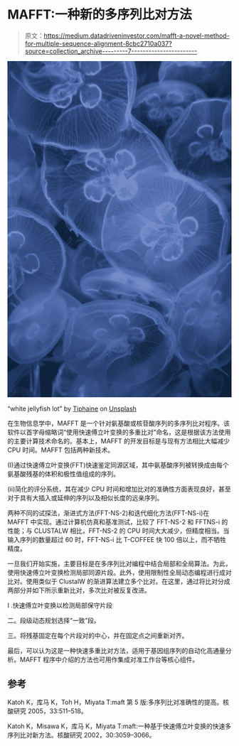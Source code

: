 # MAFFT:一种新的多序列比对方法

> 原文：<https://medium.datadriveninvestor.com/mafft-a-novel-method-for-multiple-sequence-alignment-8cbc2710a037?source=collection_archive---------7----------------------->

![](img/33049491987eab61d01890978b3e847b.png)

“white jellyfish lot” by [Tiphaine](https://unsplash.com/@tiphaine?utm_source=medium&utm_medium=referral) on [Unsplash](https://unsplash.com?utm_source=medium&utm_medium=referral)

在生物信息学中，MAFFT 是一个针对氨基酸或核苷酸序列的多序列比对程序。该软件以首字母缩略词“使用快速傅立叶变换的多重比对”命名，这是根据该方法使用的主要计算技术命名的。基本上，MAFFT 的开发目标是与现有方法相比大幅减少 CPU 时间。MAFFT 包括两种新技术。

(I)通过快速傅立叶变换(FFT)快速鉴定同源区域，其中氨基酸序列被转换成由每个氨基酸残基的体积和极性值组成的序列。

(ii)简化的评分系统，其在减少 CPU 时间和增加比对的准确性方面表现良好，甚至对于具有大插入或延伸的序列以及相似长度的远亲序列。

两种不同的试探法，渐进式方法(FFT-NS-2)和迭代细化方法(FFT-NS-i)在 MAFFT 中实现。通过计算机仿真和基准测试，比较了 FFT-NS-2 和 FFTNS-i 的性能；与 CLUSTALW 相比，FFT-NS-2 的 CPU 时间大大减少，但精度相当。当输入序列的数量超过 60 时，FFT-NS-i 比 T-COFFEE 快 100 倍以上，而不牺牲精度。

一旦我们开始实施，主要目标是在多序列比对编程中结合局部和全局算法。为此，使用快速傅立叶变换检测局部同源片段。此外，使用限制性全局动态编程进行成对比对。使用类似于 ClustalW 的渐进算法建立多个比对。在这里，通过将比对分成两部分并如下所示重新比对，多次比对被反复改进。

I .快速傅立叶变换以检测局部保守片段

二。段级动态规划选择“一致”段。

三。将残基固定在每个片段对的中心，并在固定点之间重新对齐。

最后，可以认为这是一种快速多重比对方法，适用于基因组序列的自动化高通量分析。MAFFT 程序中介绍的方法也可用作集成对准工作台等核心组件。

## 参考

Katoh K，库马 K，Toh H，Miyata T:maft 第 5 版:多序列比对准确性的提高。核酸研究 2005，33:511–518。

Katoh K，Misawa K，库马 K，Miyata T:maft:一种基于快速傅立叶变换的快速多序列比对新方法。核酸研究 2002，30:3059–3066。